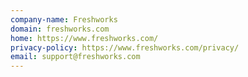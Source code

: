 ```yaml
---
company-name: Freshworks
domain: freshworks.com
home: https://www.freshworks.com/
privacy-policy: https://www.freshworks.com/privacy/
email: support@freshworks.com
---
```




